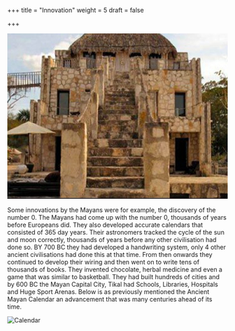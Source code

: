+++
title = "Innovation"
weight = 5
draft = false

+++

<img src="images/Ancient Mayan School.jpg" alt="Ancient Mayan School" width="560">

Some innovations by the Mayans were for example, the discovery of the number 0. The Mayans had come up with the number 0, thousands of years before Europeans did. They also developed accurate calendars that consisted of 365 day years. Their astronomers tracked the cycle of the sun and moon correctly, thousands of years before any other civilisation had done so. BY 700 BC they had developed a handwriting system, only 4 other ancient civilisations had done this at that time. From then onwards they continued to develop their wiring and then went on to write tens of thousands of books. They invented chocolate, herbal medicine and even a game that was similar to basketball. They had built hundreds of cities and by 600 BC the Mayan Capital City, Tikal had Schools, Libraries, Hospitals and Huge Sport Arenas. Below is as previously mentioned the Ancient Mayan Calendar an advancement that was many centuries ahead of its time.

<img src="images/Calendar.jpg" alt="Calendar" width="560">